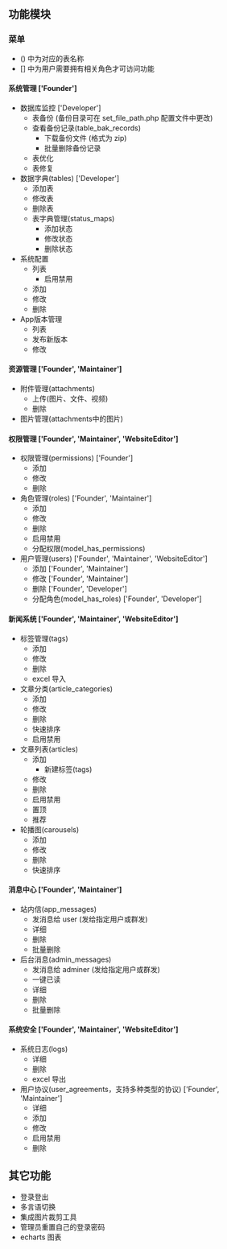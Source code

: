 ## 功能模块

### 菜单

- () 中为对应的表名称
- [] 中为用户需要拥有相关角色才可访问功能

#### 系统管理 ['Founder']
- 数据库监控 ['Developer']
    - 表备份 (备份目录可在 set_file_path.php 配置文件中更改)
    - 查看备份记录(table_bak_records)
        - 下载备份文件 (格式为 zip)
        - 批量删除备份记录
    - 表优化
    - 表修复
- 数据字典(tables) ['Developer']
    - 添加表
    - 修改表
    - 删除表
    - 表字典管理(status_maps)
        - 添加状态
        - 修改状态
        - 删除状态
- 系统配置
    - 列表
        - 启用禁用
    - 添加
    - 修改
    - 删除
- App版本管理
    - 列表
    - 发布新版本
    - 修改

#### 资源管理 ['Founder', 'Maintainer']
- 附件管理(attachments)
    - 上传(图片、文件、视频)
    - 删除
- 图片管理(attachments中的图片)

#### 权限管理 ['Founder', 'Maintainer', 'WebsiteEditor']
- 权限管理(permissions) ['Founder']
    - 添加
    - 修改
    - 删除
- 角色管理(roles) ['Founder', 'Maintainer']
    - 添加
    - 修改
    - 删除
    - 启用禁用
    - 分配权限(model_has_permissions)
- 用户管理(users) ['Founder', 'Maintainer', 'WebsiteEditor']
    - 添加  ['Founder', 'Maintainer']
    - 修改  ['Founder', 'Maintainer']
    - 删除  ['Founder', 'Developer']
    - 分配角色(model_has_roles) ['Founder', 'Developer']

#### 新闻系统 ['Founder', 'Maintainer', 'WebsiteEditor']
- 标签管理(tags)
    - 添加
    - 修改
    - 删除
    - excel 导入
- 文章分类(article_categories)
    - 添加
    - 修改
    - 删除
    - 快速排序
    - 启用禁用
- 文章列表(articles)
    - 添加
        - 新建标签(tags)
    - 修改
    - 删除
    - 启用禁用
    - 置顶
    - 推荐
- 轮播图(carousels)
    - 添加
    - 修改
    - 删除
    - 快速排序

#### 消息中心 ['Founder', 'Maintainer']
- 站内信(app_messages)
    - 发消息给 user (发给指定用户或群发)
    - 详细
    - 删除
    - 批量删除
- 后台消息(admin_messages)
    - 发消息给 adminer (发给指定用户或群发)
    - 一键已读
    - 详细
    - 删除
    - 批量删除
    

#### 系统安全 ['Founder', 'Maintainer', 'WebsiteEditor']
- 系统日志(logs)
    - 详细
    - 删除
    - excel 导出
- 用户协议(user_agreements，支持多种类型的协议) ['Founder', 'Maintainer']
    - 详细
    - 添加
    - 修改
    - 启用禁用
    - 删除

## 其它功能

- 登录登出
- 多言语切换
- 集成图片裁剪工具
- 管理员重置自己的登录密码
- echarts 图表



